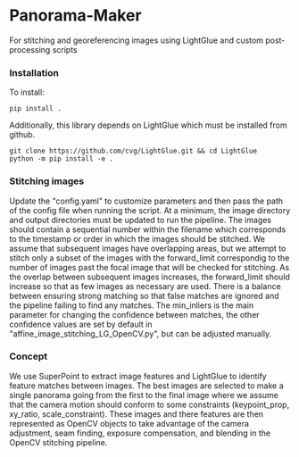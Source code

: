 # Panorama-Maker
For stitching and georeferencing images using LightGlue and custom post-processing scripts

### Installation

To install:

```
pip install .
```

Additionally, this library depends on LightGlue which must be installed from github.

```
git clone https://github.com/cvg/LightGlue.git && cd LightGlue
python -m pip install -e .
```

### Stitching images
Update the "config.yaml" to customize parameters and then pass the path of the config file when running the script. At a minimum, the image directory and output directories must be updated to run the pipeline. The images should contain a sequential number within the filename which corresponds to the timestamp or order in which the images should be stitched. We assume that subsequent images have overlapping areas, but we attempt to stitch only a subset of the images with the forward_limit correspondig to the number of images past the focal image that will be checked for stitching. As the overlap between subsequent images increases, the forward_limit should increase so that as few images as necessary are used. There is a balance between ensuring strong matching so that false matches are ignored and the pipeline failing to find any matches. The min_inliers is the main parameter for changing the confidence between matches, the other confidence values are set by default in "affine_image_stitching_LG_OpenCV.py", but can be adjusted manually.

### Concept
We use SuperPoint to extract image features and LightGlue to identify feature matches between images. The best images are selected to make a single panorama going from the first to the final image where we assume that the camera motion should conform to some constraints (keypoint_prop, xy_ratio, scale_constraint). These images and there features are then represented as OpenCV objects to take advantage of the camera adjustment, seam finding, exposure compensation, and blending in the OpenCV stitching pipeline.
